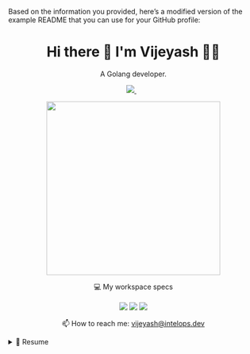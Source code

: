 Based on the information you provided, here’s a modified version of the example README that you can use for your GitHub profile:

<h1 align='center'>
  Hi there 👋 I'm Vijeyash 👨‍💻
</h1>

<p align='center'>
  A Golang developer.
</p>

<p align='center'>
  
  <a href="https://www.linkedin.com/in/vijeyash-a-bbb466275/">
    <img src="https://img.shields.io/badge/linkedin-%230077B5.svg?&style=for-the-badge&logo=linkedin&logoColor=white" />
  </a>&nbsp;&nbsp;
  
</p>

<p align='center'>
  <a href="#"><img src="https://github-readme-stats.vercel.app/api?username=vijeyash&show_icons=true&count_private=true&theme=dark" width="350"></a>
</p>

<p align='center'>
  💻 My workspace specs<br/><br/>
  <img src="https://img.shields.io/badge/macOS-000000?logo=apple&logoColor=white" />
  <img src="https://img.shields.io/badge/RAM-16GB-%230071C5.svg?&style=for-the-badge&logoColor=white" />
  <img src="https://img.shields.io/badge/Apple-M2-%999999.svg?&style=for-the-badge&logo=apple&logoColor=white" />
</p>

<p align='center'>
  📫 How to reach me: <a href='mailto:vijeyash@intelops.dev'>vijeyash@intelops.dev</a>
</p>

<details>
  <summary>📃 Resume</summary>

## Skills

**Programming Languages**
- Golang
- React
- SQL

**Tools and Technologies**
- Docker
- Kubernetes

**Operating Systems**
- macOS (M2 chip, 16GB RAM)
